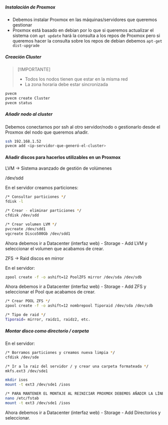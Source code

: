 ##### Instalación de Proxmox
- Debemos instalar Proxmox en las máquinas/servidores que queremos gestionar
- Proxmox está basado en debian por lo que si queremos actualizar el sistema con `apt update` hará la consulta a los repos de Proxmox pero si queremos hacer la consulta sobre los repos de debian debemos `apt-get dist-upgrade`

##### Creación Cluster

> [!IMPORTANTE]
> - Todos los nodos tienen que estar en la misma red
> - La zona horaria debe estar sincronizada

``` bash
pvecm
pvecm create Cluster
pvecm status
```

##### Añadir nodo al cluster

Debemos conectarnos por ssh al otro servidor/nodo o gestionarlo desde el Proxmox del nodo que queremos añadir.

``` bash
ssh 192.168.1.52
pvecm add <ip-servidor-que-generó-el-cluster>
```


#### Añadir discos para hacerlos utilizables en un Proxmox

LVM -> Sistema avanzado de gestión de volúmenes

/dev/sdd

En el servidor creamos particiones:
``` bash
/* Consultar particiones */
fdisk -l

/* Crear - eliminar particiones */
cfdisk /dev/sdd

/* Crear volumen LVM */
pvcreate /dev/sdd1
vgcreate Disco500Gb /dev/sdd1
```

Ahora debemos ir a Datacenter (interfaz web) - Storage - Add LVM y seleccionar el volumen que acabamos de crear.

ZFS -> Raid discos en mirror

En el servidor:
``` bash
zpool create -f -o ashift=12 PoolZFS mirror /dev/sda /dev/sdb
```

Ahora debemos ir a Datacenter (interfaz web) - Storage - Add ZFS y seleccionar el Pool que acabamos de crear.

``` bash
/* Crear POOL ZFS */
zpool create -f -o ashift=12 nombrepool Tiporaid /dev/sda /dev/sdb

/* Tipo de raid */
Tiporaid= mirror, raidz1, raidz2, etc.
```

##### Montar disco como directorio / carpeta

En el servidor:
``` bash
/* Borramos particiones y creamos nueva limpia */
cfdisk /dev/sde

/* Ir a la raiz del servidor / y crear una carpeta formateada */
mkfs.ext3 /dev/sde1

mkdir isos
mount -t ext3 /dev/sde1 /isos

/* PARA MANTENER EL MONTAJE AL REINICIAR PROXMOX DEBEMOS AÑADIR LA LÍNEA EN /etc/fstab */
nano /etc/fstab
mount -t ext3 /dev/sde1 /isos
```

Ahora debemos ir a Datacenter (interfaz web) - Storage - Add Directorios y seleccionar.
